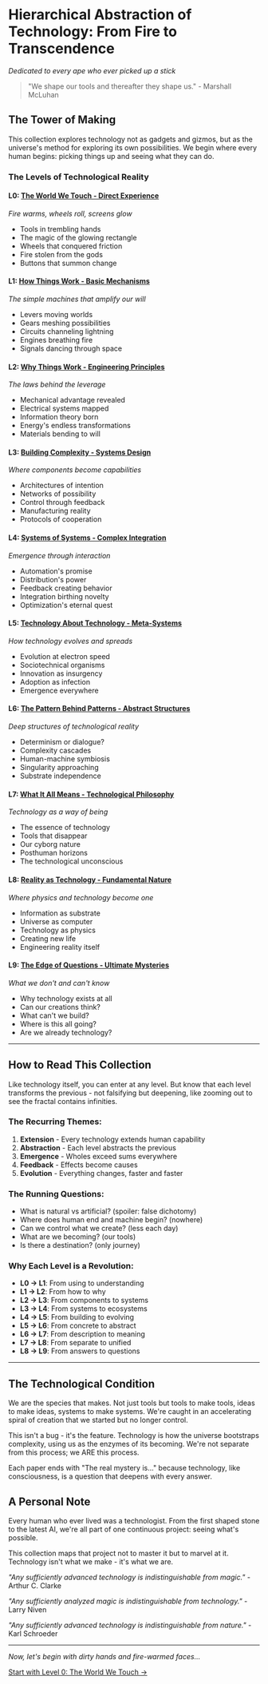 # Hierarchical Abstraction of Technology: From Fire to Transcendence
*Dedicated to every ape who ever picked up a stick*

> "We shape our tools and thereafter they shape us." - Marshall McLuhan

## The Tower of Making

This collection explores technology not as gadgets and gizmos, but as the universe's method for exploring its own possibilities. We begin where every human begins: picking things up and seeing what they can do.

### The Levels of Technological Reality

#### L0: [The World We Touch - Direct Experience](L0_World_We_Touch.md)
*Fire warms, wheels roll, screens glow*
- Tools in trembling hands
- The magic of the glowing rectangle
- Wheels that conquered friction
- Fire stolen from the gods
- Buttons that summon change

#### L1: [How Things Work - Basic Mechanisms](L1_How_Things_Work.md)
*The simple machines that amplify our will*
- Levers moving worlds
- Gears meshing possibilities
- Circuits channeling lightning
- Engines breathing fire
- Signals dancing through space

#### L2: [Why Things Work - Engineering Principles](L2_Why_Things_Work.md)
*The laws behind the leverage*
- Mechanical advantage revealed
- Electrical systems mapped
- Information theory born
- Energy's endless transformations
- Materials bending to will

#### L3: [Building Complexity - Systems Design](L3_Building_Complexity.md)
*Where components become capabilities*
- Architectures of intention
- Networks of possibility
- Control through feedback
- Manufacturing reality
- Protocols of cooperation

#### L4: [Systems of Systems - Complex Integration](L4_Systems_of_Systems.md)
*Emergence through interaction*
- Automation's promise
- Distribution's power
- Feedback creating behavior
- Integration birthing novelty
- Optimization's eternal quest

#### L5: [Technology About Technology - Meta-Systems](L5_Technology_About_Technology.md)
*How technology evolves and spreads*
- Evolution at electron speed
- Sociotechnical organisms
- Innovation as insurgency
- Adoption as infection
- Emergence everywhere

#### L6: [The Pattern Behind Patterns - Abstract Structures](L6_Pattern_Behind_Patterns.md)
*Deep structures of technological reality*
- Determinism or dialogue?
- Complexity cascades
- Human-machine symbiosis
- Singularity approaching
- Substrate independence

#### L7: [What It All Means - Technological Philosophy](L7_What_It_All_Means.md)
*Technology as a way of being*
- The essence of technology
- Tools that disappear
- Our cyborg nature
- Posthuman horizons
- The technological unconscious

#### L8: [Reality as Technology - Fundamental Nature](L8_Reality_as_Technology.md)
*Where physics and technology become one*
- Information as substrate
- Universe as computer
- Technology as physics
- Creating new life
- Engineering reality itself

#### L9: [The Edge of Questions - Ultimate Mysteries](L9_Edge_of_Questions.md)
*What we don't and can't know*
- Why technology exists at all
- Can our creations think?
- What can't we build?
- Where is this all going?
- Are we already technology?

---

## How to Read This Collection

Like technology itself, you can enter at any level. But know that each level transforms the previous - not falsifying but deepening, like zooming out to see the fractal contains infinities.

### The Recurring Themes:

1. **Extension** - Every technology extends human capability
2. **Abstraction** - Each level abstracts the previous
3. **Emergence** - Wholes exceed sums everywhere
4. **Feedback** - Effects become causes
5. **Evolution** - Everything changes, faster and faster

### The Running Questions:

- What is natural vs artificial? (spoiler: false dichotomy)
- Where does human end and machine begin? (nowhere)
- Can we control what we create? (less each day)
- What are we becoming? (our tools)
- Is there a destination? (only journey)

### Why Each Level is a Revolution:

- **L0 → L1**: From using to understanding
- **L1 → L2**: From how to why
- **L2 → L3**: From components to systems
- **L3 → L4**: From systems to ecosystems  
- **L4 → L5**: From building to evolving
- **L5 → L6**: From concrete to abstract
- **L6 → L7**: From description to meaning
- **L7 → L8**: From separate to unified
- **L8 → L9**: From answers to questions

---

## The Technological Condition

We are the species that makes. Not just tools but tools to make tools, ideas to make ideas, systems to make systems. We're caught in an accelerating spiral of creation that we started but no longer control.

This isn't a bug - it's the feature. Technology is how the universe bootstraps complexity, using us as the enzymes of its becoming. We're not separate from this process; we ARE this process.

Each paper ends with "The real mystery is..." because technology, like consciousness, is a question that deepens with every answer.

## A Personal Note

Every human who ever lived was a technologist. From the first shaped stone to the latest AI, we're all part of one continuous project: seeing what's possible.

This collection maps that project not to master it but to marvel at it. Technology isn't what we make - it's what we are.

*"Any sufficiently advanced technology is indistinguishable from magic."* - Arthur C. Clarke

*"Any sufficiently analyzed magic is indistinguishable from technology."* - Larry Niven

*"Any sufficiently advanced technology is indistinguishable from nature."* - Karl Schroeder

---

*Now, let's begin with dirty hands and fire-warmed faces...*

[Start with Level 0: The World We Touch →](L0_World_We_Touch.md)